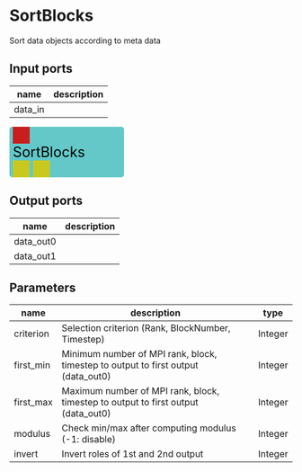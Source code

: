 
# SortBlocks
Sort data objects according to meta data

## Input ports
|name|description|
|-|-|
|data_in||


<svg width="204.0" height="90" >
<rect x="0" y="0" width="204.0" height="90" rx="5" ry="5" style="fill:#64c8c8ff;" />
<rect x="6.0" y="0" width="30" height="30" rx="0" ry="0" style="fill:#c81e1eff;" >
<title>data_in</title></rect>
<title>data_in</title></rect><rect x="6.0" y="60" width="30" height="30" rx="0" ry="0" style="fill:#c8c81eff;" >
<title>data_out0</title></rect>
<rect x="42.0" y="60" width="30" height="30" rx="0" ry="0" style="fill:#c8c81eff;" >
<title>data_out1</title></rect>
<text x="6.0" y="54.0" font-size="1.7999999999999998em">SortBlocks</text></svg>

## Output ports
|name|description|
|-|-|
|data_out0||
|data_out1||


## Parameters
|name|description|type|
|-|-|-|
|criterion|Selection criterion (Rank, BlockNumber, Timestep)|Integer|
|first_min|Minimum number of MPI rank, block, timestep to output to first output (data_out0)|Integer|
|first_max|Maximum number of MPI rank, block, timestep to output to first output (data_out0)|Integer|
|modulus|Check min/max after computing modulus (-1: disable)|Integer|
|invert|Invert roles of 1st and 2nd output|Integer|

